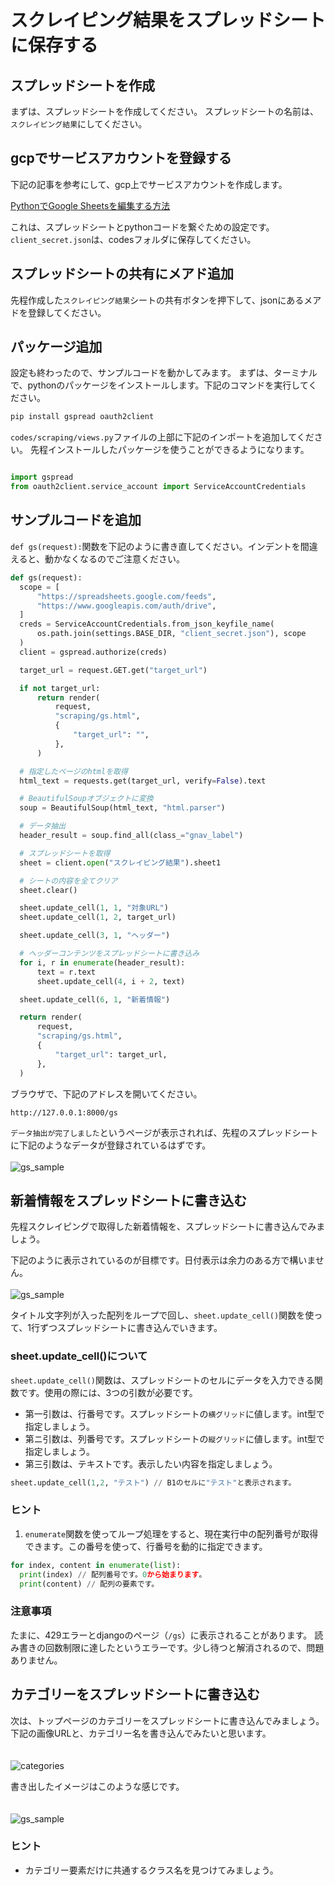 # スクレイピング結果をスプレッドシートに保存する

## スプレッドシートを作成
まずは、スプレッドシートを作成してください。
スプレッドシートの名前は、`スクレイピング結果`にしてください。


## gcpでサービスアカウントを登録する

下記の記事を参考にして、gcp上でサービスアカウントを作成します。

[PythonでGoogle Sheetsを編集する方法](https://www.twilio.com/blog/an-easy-way-to-read-and-write-to-a-google-spreadsheet-in-python-jp)

これは、スプレッドシートとpythonコードを繋ぐための設定です。
`client_secret.json`は、codesフォルダに保存してください。

## スプレッドシートの共有にメアド追加
先程作成した`スクレイピング結果`シートの共有ボタンを押下して、jsonにあるメアドを登録してください。

## パッケージ追加
設定も終わったので、サンプルコードを動かしてみます。
まずは、ターミナルで、pythonのパッケージをインストールします。下記のコマンドを実行してください。

```bash
pip install gspread oauth2client
```

`codes/scraping/views.py`ファイルの上部に下記のインポートを追加してください。
先程インストールしたパッケージを使うことができるようになります。

```python

import gspread
from oauth2client.service_account import ServiceAccountCredentials

```

## サンプルコードを追加

`def gs(request):`関数を下記のように書き直してください。インデントを間違えると、動かなくなるのでご注意ください。

```python
def gs(request):
  scope = [
      "https://spreadsheets.google.com/feeds",
      "https://www.googleapis.com/auth/drive",
  ]
  creds = ServiceAccountCredentials.from_json_keyfile_name(
      os.path.join(settings.BASE_DIR, "client_secret.json"), scope
  )
  client = gspread.authorize(creds)

  target_url = request.GET.get("target_url")

  if not target_url:
      return render(
          request,
          "scraping/gs.html",
          {
              "target_url": "",
          },
      )

  # 指定したページのhtmlを取得
  html_text = requests.get(target_url, verify=False).text

  # BeautifulSoupオブジェクトに変換
  soup = BeautifulSoup(html_text, "html.parser")

  # データ抽出
  header_result = soup.find_all(class_="gnav_label")

  # スプレッドシートを取得
  sheet = client.open("スクレイピング結果").sheet1

  # シートの内容を全てクリア
  sheet.clear()

  sheet.update_cell(1, 1, "対象URL")
  sheet.update_cell(1, 2, target_url)

  sheet.update_cell(3, 1, "ヘッダー")

  # ヘッダーコンテンツをスプレッドシートに書き込み
  for i, r in enumerate(header_result):
      text = r.text
      sheet.update_cell(4, i + 2, text)

  sheet.update_cell(6, 1, "新着情報")

  return render(
      request,
      "scraping/gs.html",
      {
          "target_url": target_url,
      },
  )

```

ブラウザで、下記のアドレスを開いてください。
```
http://127.0.0.1:8000/gs
```

`データ抽出が完了しました`というページが表示されれば、先程のスプレッドシートに下記のようなデータが登録されているはずです。
<br><br>
![gs_sample](https://github.com/ymdd1/python_scraping_session/blob/main/docs/images/gs_sample.png?raw=true) 


## 新着情報をスプレッドシートに書き込む

先程スクレイピングで取得した新着情報を、スプレッドシートに書き込んでみましょう。

下記のように表示されているのが目標です。日付表示は余力のある方で構いません。
<br><br>
![gs_sample](https://github.com/ymdd1/python_scraping_session/blob/main/docs/images/gs_news_contents.png?raw=true) 


タイトル文字列が入った配列をループで回し、`sheet.update_cell()`関数を使って、1行ずつスプレッドシートに書き込んでいきます。

### sheet.update_cell()について
`sheet.update_cell()`関数は、スプレッドシートのセルにデータを入力できる関数です。使用の際には、3つの引数が必要です。
- 第一引数は、行番号です。スプレッドシートの`横グリッド`に値します。int型で指定しましょう。
- 第ニ引数は、列番号です。スプレッドシートの`縦グリッド`に値します。int型で指定しましょう。
- 第三引数は、テキストです。表示したい内容を指定しましょう。


```python
sheet.update_cell(1,2, "テスト") // B1のセルに"テスト"と表示されます。
```

### ヒント

1. `enumerate`関数を使ってループ処理をすると、現在実行中の配列番号が取得できます。この番号を使って、行番号を動的に指定できます。

```python
for index, content in enumerate(list):
  print(index) // 配列番号です。0から始まります。
  print(content) // 配列の要素です。
```

### 注意事項
たまに、429エラーとdjangoのページ（`/gs`）に表示されることがあります。
読み書きの回数制限に達したというエラーです。少し待つと解消されるので、問題ありません。


## カテゴリーをスプレッドシートに書き込む

次は、トップページのカテゴリーをスプレッドシートに書き込んでみましょう。下記の画像URLと、カテゴリー名を書き込んでみたいと思います。
<br><br><br>
![categories](https://github.com/ymdd1/python_scraping_session/blob/main/docs/images/categories.png?raw=true) 


書き出したイメージはこのような感じです。
<br><br><br>
![gs_sample](https://github.com/ymdd1/python_scraping_session/blob/main/docs/images/gs_categories.png?raw=true) 


### ヒント
- カテゴリー要素だけに共通するクラス名を見つけてみましょう。